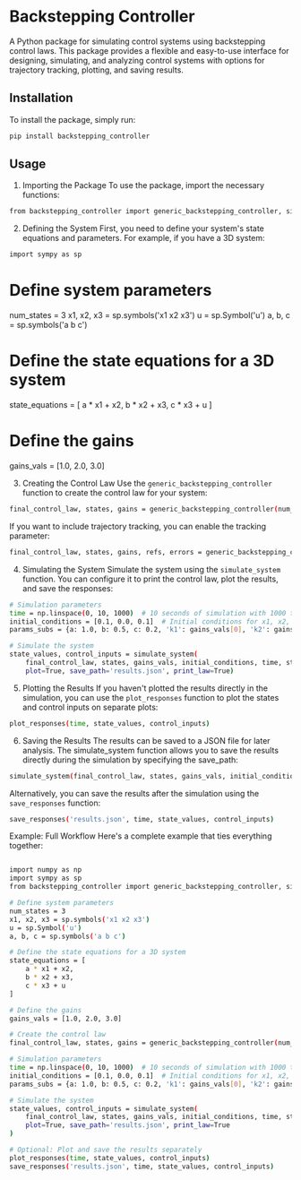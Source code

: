 # Backstepping Controller

A Python package for simulating control systems using backstepping control laws. This package provides a flexible and easy-to-use interface for designing, simulating, and analyzing control systems with options for trajectory tracking, plotting, and saving results.

## Installation

To install the package, simply run:

```bash
pip install backstepping_controller
```

## Usage

1. Importing the Package
To use the package, import the necessary functions:

```bash
from backstepping_controller import generic_backstepping_controller, simulate_system, plot_responses, save_responses
```

2. Defining the System
First, you need to define your system's state equations and parameters. For example, if you have a 3D system:

```bash
import sympy as sp
```

# Define system parameters
num_states = 3
x1, x2, x3 = sp.symbols('x1 x2 x3')
u = sp.Symbol('u')
a, b, c = sp.symbols('a b c')

# Define the state equations for a 3D system
state_equations = [
    a * x1 + x2,
    b * x2 + x3,
    c * x3 + u
]

# Define the gains
gains_vals = [1.0, 2.0, 3.0]

3. Creating the Control Law
Use the `generic_backstepping_controller` function to create the control law for your system:

```bash 
final_control_law, states, gains = generic_backstepping_controller(num_states, state_equations, 'u', gains_vals, tracking=False)
```

If you want to include trajectory tracking, you can enable the tracking parameter:

```bash 
final_control_law, states, gains, refs, errors = generic_backstepping_controller(num_states, state_equations, 'u', gains_vals, tracking=True)
```

4. Simulating the System
Simulate the system using the `simulate_system` function. You can configure it to print the control law, plot the results, and save the responses:

```bash 
# Simulation parameters
time = np.linspace(0, 10, 1000)  # 10 seconds of simulation with 1000 time steps
initial_conditions = [0.1, 0.0, 0.1]  # Initial conditions for x1, x2, x3
params_subs = {a: 1.0, b: 0.5, c: 0.2, 'k1': gains_vals[0], 'k2': gains_vals[1], 'k3': gains_vals[2]}

# Simulate the system
state_values, control_inputs = simulate_system(
    final_control_law, states, gains_vals, initial_conditions, time, state_equations, params_subs, 
    plot=True, save_path='results.json', print_law=True)
```

5. Plotting the Results
If you haven't plotted the results directly in the simulation, you can use the `plot_responses` function to plot the states and control inputs on separate plots:

```bash 
plot_responses(time, state_values, control_inputs)
```

6. Saving the Results
The results can be saved to a JSON file for later analysis. The simulate_system function allows you to save the results directly during the simulation by specifying the save_path:

```bash
simulate_system(final_control_law, states, gains_vals, initial_conditions, time, state_equations, params_subs, save_path='results.json')
```

Alternatively, you can save the results after the simulation using the `save_responses` function:

```bash
save_responses('results.json', time, state_values, control_inputs)
```

Example: Full Workflow
Here's a complete example that ties everything together:

```bash

import numpy as np
import sympy as sp
from backstepping_controller import generic_backstepping_controller, simulate_system, plot_responses, save_responses

# Define system parameters
num_states = 3
x1, x2, x3 = sp.symbols('x1 x2 x3')
u = sp.Symbol('u')
a, b, c = sp.symbols('a b c')

# Define the state equations for a 3D system
state_equations = [
    a * x1 + x2,
    b * x2 + x3,
    c * x3 + u
]

# Define the gains
gains_vals = [1.0, 2.0, 3.0]

# Create the control law
final_control_law, states, gains = generic_backstepping_controller(num_states, state_equations, 'u', gains_vals, tracking=False)

# Simulation parameters
time = np.linspace(0, 10, 1000)  # 10 seconds of simulation with 1000 time steps
initial_conditions = [0.1, 0.0, 0.1]  # Initial conditions for x1, x2, x3
params_subs = {a: 1.0, b: 0.5, c: 0.2, 'k1': gains_vals[0], 'k2': gains_vals[1], 'k3': gains_vals[2]}

# Simulate the system
state_values, control_inputs = simulate_system(
    final_control_law, states, gains_vals, initial_conditions, time, state_equations, params_subs, 
    plot=True, save_path='results.json', print_law=True
)

# Optional: Plot and save the results separately
plot_responses(time, state_values, control_inputs)
save_responses('results.json', time, state_values, control_inputs)
```

